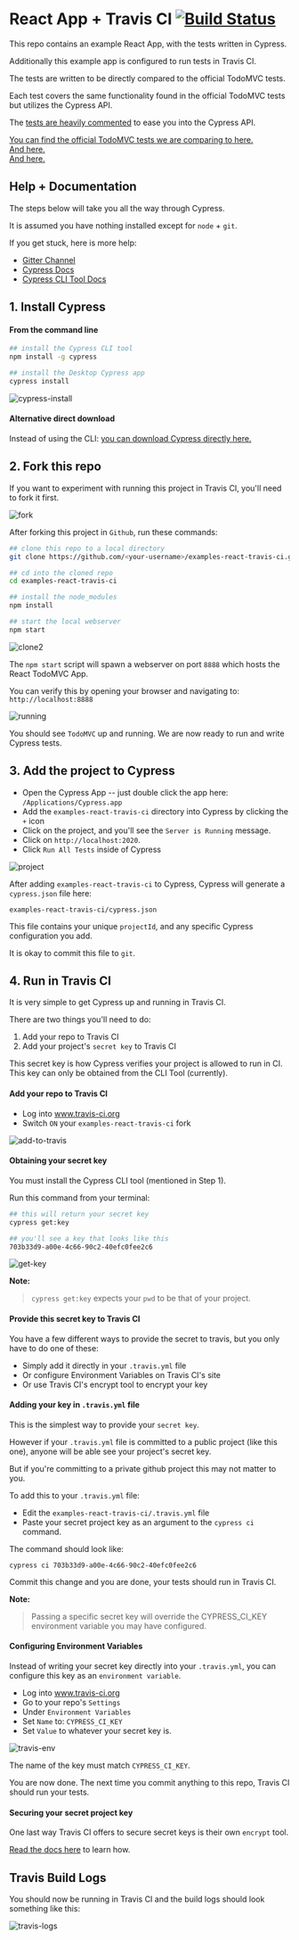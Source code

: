 # React App + Travis CI [![Build Status](https://travis-ci.org/cypress-io/examples-react-travis-ci.svg)](https://travis-ci.org/cypress-io/examples-react-travis-ci)

This repo contains an example React App, with the tests written in Cypress.

Additionally this example app is configured to run tests in Travis CI.

The tests are written to be directly compared to the official TodoMVC tests.

Each test covers the same functionality found in the official TodoMVC tests but utilizes the Cypress API.

The [tests are heavily commented](tests/app_spec.js) to ease you into the Cypress API.

[You can find the official TodoMVC tests we are comparing to here.](https://github.com/tastejs/todomvc/blob/master/tests/test.js) <br>
[And here.](https://github.com/tastejs/todomvc/blob/master/tests/page.js) <br>
[And here.](https://github.com/tastejs/todomvc/blob/master/tests/testOperations.js)

## Help + Documentation

The steps below will take you all the way through Cypress.

It is assumed you have nothing installed except for `node` + `git`.

If you get stuck, here is more help:

* [Gitter Channel](https://gitter.im/cypress-io/cypress)
* [Cypress Docs](https://github.com/cypress-io/cypress/wiki)
* [Cypress CLI Tool Docs](https://github.com/cypress-io/cypress-cli)

## 1. Install Cypress

#### From the command line

```bash
## install the Cypress CLI tool
npm install -g cypress

## install the Desktop Cypress app
cypress install
```

![cypress-install](https://cloud.githubusercontent.com/assets/1268976/9279271/5c3826ba-4284-11e5-969b-91b0c27a8dee.gif)

#### Alternative direct download

Instead of using the CLI: [you can download Cypress directly here.](http://download.cypress.io/latest)

## 2. Fork this repo

If you want to experiment with running this project in Travis CI, you'll need to fork it first.

![fork](https://cloud.githubusercontent.com/assets/1268976/9286781/b0725c06-42c9-11e5-8fdd-c48fa3474cdf.gif)

After forking this project in `Github`, run these commands:

```bash
## clone this repo to a local directory
git clone https://github.com/<your-username>/examples-react-travis-ci.git

## cd into the cloned repo
cd examples-react-travis-ci

## install the node_modules
npm install

## start the local webserver
npm start
```

![clone2](https://cloud.githubusercontent.com/assets/1268976/9284202/b42221f0-42a7-11e5-9de6-5a3855046425.gif)

The `npm start` script will spawn a webserver on port `8888` which hosts the React TodoMVC App.

You can verify this by opening your browser and navigating to: `http://localhost:8888`

![running](https://cloud.githubusercontent.com/assets/1268976/9286788/dcd012d4-42c9-11e5-9aeb-6bd382c4c49a.gif)

You should see `TodoMVC` up and running. We are now ready to run and write Cypress tests.

## 3. Add the project to Cypress

* Open the Cypress App -- just double click the app here: `/Applications/Cypress.app`
* Add the `examples-react-travis-ci` directory into Cypress by clicking the `+` icon
* Click on the project, and you'll see the `Server is Running` message.
* Click on `http://localhost:2020`.
* Click `Run All Tests` inside of Cypress

![project](https://cloud.githubusercontent.com/assets/1268976/9286780/adad94b8-42c9-11e5-9a67-df7abb87fac0.gif)

After adding `examples-react-travis-ci` to Cypress, Cypress will generate a `cypress.json` file here:

```
examples-react-travis-ci/cypress.json
```

This file contains your unique `projectId`, and any specific Cypress configuration you add.

It is okay to commit this file to `git`.

## 4. Run in Travis CI

It is very simple to get Cypress up and running in Travis CI.

There are two things you'll need to do:

1. Add your repo to Travis CI
2. Add your project's `secret key` to Travis CI

This secret key is how Cypress verifies your project is allowed to run in CI. This key can only be obtained from the CLI Tool (currently).

#### Add your repo to Travis CI

* Log into www.travis-ci.org
* Switch `ON` your `examples-react-travis-ci` fork

![add-to-travis](https://cloud.githubusercontent.com/assets/1268976/9291524/8e97f74c-4393-11e5-82af-ec1a52cf2c65.gif)

#### Obtaining your secret key

You must install the Cypress CLI tool (mentioned in Step 1).

Run this command from your terminal:

```bash
## this will return your secret key
cypress get:key
```

```bash
## you'll see a key that looks like this
703b33d9-a00e-4c66-90c2-40efc0fee2c6
```

![get-key](https://cloud.githubusercontent.com/assets/1268976/9291525/8ea13f28-4393-11e5-955e-1a41fee12f5f.gif)

**Note:**
> `cypress get:key` expects your `pwd` to be that of your project.

#### Provide this secret key to Travis CI

You have a few different ways to provide the secret to travis, but you only have to do one of these:

* Simply add it directly in your `.travis.yml` file
* Or configure Environment Variables on Travis CI's site
* Or use Travis CI's encrypt tool to encrypt your key

#### Adding your key in `.travis.yml` file

This is the simplest way to provide your `secret key`.

However if your `.travis.yml` file is committed to a public project (like this one), anyone will be able see your project's secret key.

But if you're committing to a private github project this may not matter to you.

To add this to your `.travis.yml` file:

* Edit the `examples-react-travis-ci/.travis.yml` file
* Paste your secret project key as an argument to the `cypress ci` command.

The command should look like:

```
cypress ci 703b33d9-a00e-4c66-90c2-40efc0fee2c6
```

Commit this change and you are done, your tests should run in Travis CI.

**Note:**
> Passing a specific secret key will override the CYPRESS_CI_KEY environment variable you may have configured.

#### Configuring Environment Variables

Instead of writing your secret key directly into your `.travis.yml`, you can configure this key as an `environment variable`.

* Log into www.travis-ci.org
* Go to your repo's `Settings`
* Under `Environment Variables`
* Set `Name` to: `CYPRESS_CI_KEY`
* Set `Value` to whatever your secret key is.

![travis-env](https://cloud.githubusercontent.com/assets/1268976/9291526/8ea17e84-4393-11e5-84bf-a167c2f1fedf.gif)

The name of the key must match `CYPRESS_CI_KEY`.

You are now done. The next time you commit anything to this repo, Travis CI should run your tests.

#### Securing your secret project key

One last way Travis CI offers to secure secret keys is their own `encrypt` tool.

[Read the docs here](http://docs.travis-ci.com/user/encryption-keys/) to learn how.

## Travis Build Logs

You should now be running in Travis CI and the build logs should look something like this:

![travis-logs](https://cloud.githubusercontent.com/assets/1268976/9291527/8ea21024-4393-11e5-86b7-80e3b5d1047e.gif)
